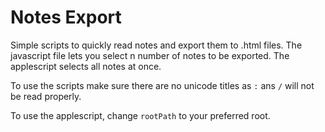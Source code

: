 # Notes Export

Simple scripts to quickly read notes and export them to .html files. The javascript file lets you select n number of notes to be exported. The applescript selects all notes at once.

To use the scripts make sure there are no unicode titles as `:` ans `/` will not be read properly.

To use the applescript, change `rootPath` to your preferred root.
